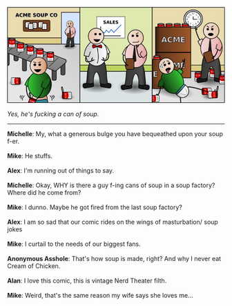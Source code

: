 <!--
.. title: Can-Do Attitude
.. slug: can-do-attitude
.. date: 2009/07/24 00:00:00
.. tags: 
.. link: 
.. description: 
-->

<a href='can-do-attitude.html' title='View comments'>
<img class='comic' src='../assets/comics/20090724.jpg' />
</a>

<em>Yes, he's fucking a can of soup.</em>

<!-- TEASER_END -->
<hr />

<div class='comments'>
<b>Michelle</b>: My, what a generous bulge you have bequeathed upon your soup f-er.<br /><br />
<b>Mike</b>: He stuffs.<br /><br />
<b>Alex</b>: I'm running out of things to say. <br /><br />
<b>Michelle</b>: Okay, WHY is there a guy f-ing cans of soup in a soup factory? Where did he come from?<br /><br />
<b>Mike</b>: I dunno.  Maybe he got fired from the last soup factory?<br /><br />
<b>Alex</b>: I am so sad that our comic rides on the wings of masturbation/ soup jokes<br /><br />
<b>Mike</b>: I curtail to the needs of our biggest fans.<br /><br />
<b>Anonymous Asshole</b>: That's how soup is made, right? And why I never eat Cream of Chicken.<br /><br />
<b>Alan</b>: I love this comic, this is vintage Nerd Theater filth.<br /><br />
<b>Mike</b>: Weird, that's the same reason my wife says she loves me...<br /><br />
</div>


